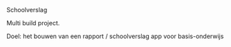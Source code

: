 Schoolverslag

Multi build project.

Doel: het bouwen van een rapport / schoolverslag app voor basis-onderwijs
